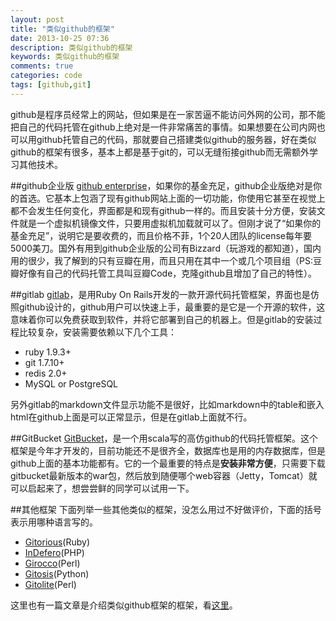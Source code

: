 ```yaml
---
layout: post
title: "类似github的框架"
date: 2013-10-25 07:36
description: 类似github的框架
keywords: 类似github的框架
comments: true
categories: code
tags: [github,git]
---
```


github是程序员经常上的网站，但如果是在一家苦逼不能访问外网的公司，那不能把自己的代码托管在github上绝对是一件非常痛苦的事情。如果想要在公司内网也可以用github托管自己的代码，那就要自己搭建类似github的服务器，好在类似github的框架有很多，基本上都是基于git的，可以无缝衔接github而无需额外学习其他技术。  
  
<!--more-->
##github企业版
[github enterprise][url1]，如果你的基金充足，github企业版绝对是你的首选。它基本上包涵了现有github网站上面的一切功能，你使用它甚至在视觉上都不会发生任何变化，界面都是和现有github一样的。而且安装十分方便，安装文件就是一个虚拟机镜像文件，只要用虚拟机加载就可以了。但刚才说了“如果你的基金充足”，说明它是要收费的，而且价格不菲，1个20人团队的license每年要5000美刀。国外有用到github企业版的公司有Bizzard（玩游戏的都知道），国内用的很少，我了解到的只有豆瓣在用，而且只用在其中一个或几个项目组（PS:豆瓣好像有自己的代码托管工具叫豆瓣Code，克隆github且增加了自己的特性）。  
  
##gitlab
[gitlab][url2]，是用Ruby On Rails开发的一款开源代码托管框架，界面也是仿照github设计的，github用户可以快速上手，最重要的是它是一个开源的软件，这意味着你可以免费获取到软件，并将它部署到自己的机器上。但是gitlab的安装过程比较复杂，安装需要依赖以下几个工具：  
  
- ruby 1.9.3+
- git 1.7.10+
- redis 2.0+
- MySQL or PostgreSQL

另外gitlab的markdown文件显示功能不是很好，比如markdown中的table和嵌入html在github上面是可以正常显示，但是在gitlab上面就不行。  
  
##GitBucket
[GitBucket][url3]，是一个用scala写的高仿github的代码托管框架。这个框架是今年才开发的，目前功能还不是很齐全，数据库也是用的内存数据库，但是github上面的基本功能都有。它的一个最重要的特点是**安装非常方便**，只需要下载gitbucket最新版本的war包，然后放到随便哪个web容器（Jetty，Tomcat）就可以启起来了，想尝尝鲜的同学可以试用一下。  
  
##其他框架
下面列举一些其他类似的框架，没怎么用过不好做评价，下面的括号表示用哪种语言写的。  
  
- [Gitorious][url4](Ruby)
- [InDefero][url5](PHP)
- [Girocco][url6](Perl)
- [Gitosis][url7](Python)
- [Gitolite][url8](Perl)
  
这里也有一篇文章是介绍类似github框架的框架，看[这里][url9]。  
  

[url1]: https://enterprise.github.com/
[url2]: https://github.com/gitlabhq/gitlabhq
[url3]: https://github.com/takezoe/gitbucket
[url4]: http://gitorious.org/
[url5]: http://www.indefero.net
[url6]: http://repo.or.cz
[url7]: http://eagain.net/gitweb/?p=gitosis.git
[url8]: http://github.com/sitaramc/gitolite
[url9]: http://blacka.com/david/2010/09/28/hosting-your-own-git-repositories/